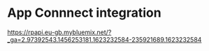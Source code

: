 # App Connnect integration


https://rpapi.eu-gb.mybluemix.net/?_ga=2.97392543.1456253181.1623232584-235921689.1623232584
